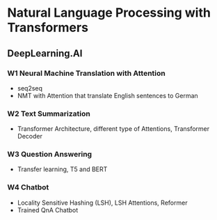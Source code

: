 # Natural Language Processing with Transformers
## DeepLearning.AI

### W1 Neural Machine Translation with Attention
* seq2seq
* NMT with Attention that translate English sentences to German

### W2 Text Summarization
* Transformer Architecture, different type of Attentions, Transformer Decoder

### W3 Question Answering
* Transfer learning, T5 and BERT

### W4 Chatbot
* Locality Sensitive Hashing (LSH), LSH Attentions, Reformer
* Trained QnA Chatbot
